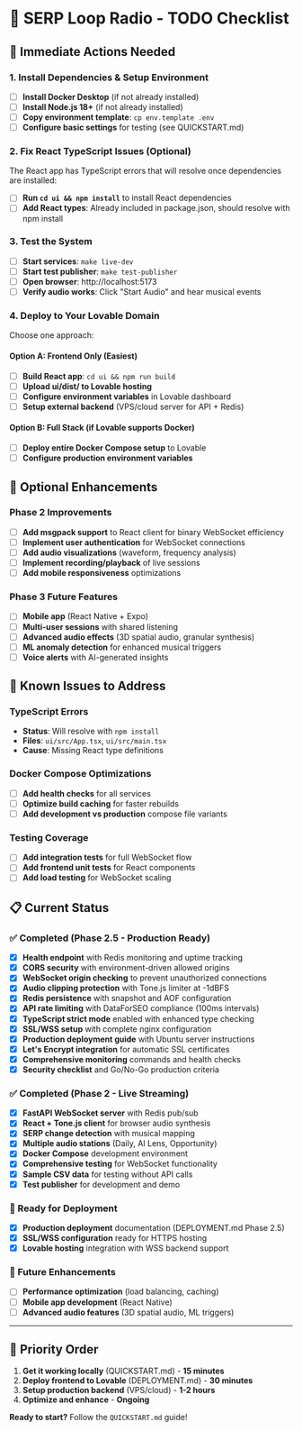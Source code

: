 # 🎵 SERP Loop Radio - TODO Checklist

## 🔧 Immediate Actions Needed

### 1. Install Dependencies & Setup Environment

- [ ] **Install Docker Desktop** (if not already installed)
- [ ] **Install Node.js 18+** (if not already installed)
- [ ] **Copy environment template**: `cp env.template .env`
- [ ] **Configure basic settings** for testing (see QUICKSTART.md)

### 2. Fix React TypeScript Issues (Optional)

The React app has TypeScript errors that will resolve once dependencies are installed:

- [ ] **Run `cd ui && npm install`** to install React dependencies
- [ ] **Add React types**: Already included in package.json, should resolve with npm install

### 3. Test the System

- [ ] **Start services**: `make live-dev`
- [ ] **Start test publisher**: `make test-publisher` 
- [ ] **Open browser**: http://localhost:5173
- [ ] **Verify audio works**: Click "Start Audio" and hear musical events

### 4. Deploy to Your Lovable Domain

Choose one approach:

#### Option A: Frontend Only (Easiest)
- [ ] **Build React app**: `cd ui && npm run build`
- [ ] **Upload ui/dist/ to Lovable hosting**
- [ ] **Configure environment variables** in Lovable dashboard
- [ ] **Setup external backend** (VPS/cloud server for API + Redis)

#### Option B: Full Stack (if Lovable supports Docker)
- [ ] **Deploy entire Docker Compose setup** to Lovable
- [ ] **Configure production environment variables**

## 🎯 Optional Enhancements

### Phase 2 Improvements

- [ ] **Add msgpack support** to React client for binary WebSocket efficiency
- [ ] **Implement user authentication** for WebSocket connections
- [ ] **Add audio visualizations** (waveform, frequency analysis)
- [ ] **Implement recording/playback** of live sessions
- [ ] **Add mobile responsiveness** optimizations

### Phase 3 Future Features

- [ ] **Mobile app** (React Native + Expo)
- [ ] **Multi-user sessions** with shared listening
- [ ] **Advanced audio effects** (3D spatial audio, granular synthesis)
- [ ] **ML anomaly detection** for enhanced musical triggers
- [ ] **Voice alerts** with AI-generated insights

## 🐛 Known Issues to Address

### TypeScript Errors
- **Status**: Will resolve with `npm install`
- **Files**: `ui/src/App.tsx`, `ui/src/main.tsx`
- **Cause**: Missing React type definitions

### Docker Compose Optimizations
- [ ] **Add health checks** for all services
- [ ] **Optimize build caching** for faster rebuilds
- [ ] **Add development vs production** compose file variants

### Testing Coverage
- [ ] **Add integration tests** for full WebSocket flow
- [ ] **Add frontend unit tests** for React components
- [ ] **Add load testing** for WebSocket scaling

## 📋 Current Status

### ✅ Completed (Phase 2.5 - Production Ready)
- [x] **Health endpoint** with Redis monitoring and uptime tracking
- [x] **CORS security** with environment-driven allowed origins
- [x] **WebSocket origin checking** to prevent unauthorized connections
- [x] **Audio clipping protection** with Tone.js limiter at -1dBFS
- [x] **Redis persistence** with snapshot and AOF configuration  
- [x] **API rate limiting** with DataForSEO compliance (100ms intervals)
- [x] **TypeScript strict mode** enabled with enhanced type checking
- [x] **SSL/WSS setup** with complete nginx configuration
- [x] **Production deployment guide** with Ubuntu server instructions
- [x] **Let's Encrypt integration** for automatic SSL certificates
- [x] **Comprehensive monitoring** commands and health checks
- [x] **Security checklist** and Go/No-Go production criteria

### ✅ Completed (Phase 2 - Live Streaming)
- [x] **FastAPI WebSocket server** with Redis pub/sub
- [x] **React + Tone.js client** for browser audio synthesis
- [x] **SERP change detection** with musical mapping
- [x] **Multiple audio stations** (Daily, AI Lens, Opportunity)
- [x] **Docker Compose** development environment
- [x] **Comprehensive testing** for WebSocket functionality
- [x] **Sample CSV data** for testing without API calls
- [x] **Test publisher** for development and demo

### 🔧 Ready for Deployment
- [x] **Production deployment** documentation (DEPLOYMENT.md Phase 2.5)
- [x] **SSL/WSS configuration** ready for HTTPS hosting
- [x] **Lovable hosting** integration with WSS backend support

### 📅 Future Enhancements
- [ ] **Performance optimization** (load balancing, caching)
- [ ] **Mobile app development** (React Native)
- [ ] **Advanced audio features** (3D spatial audio, ML triggers)

---

## 🚀 Priority Order

1. **Get it working locally** (QUICKSTART.md) - **15 minutes**
2. **Deploy frontend to Lovable** (DEPLOYMENT.md) - **30 minutes**
3. **Setup production backend** (VPS/cloud) - **1-2 hours**
4. **Optimize and enhance** - **Ongoing**

**Ready to start?** Follow the `QUICKSTART.md` guide! 